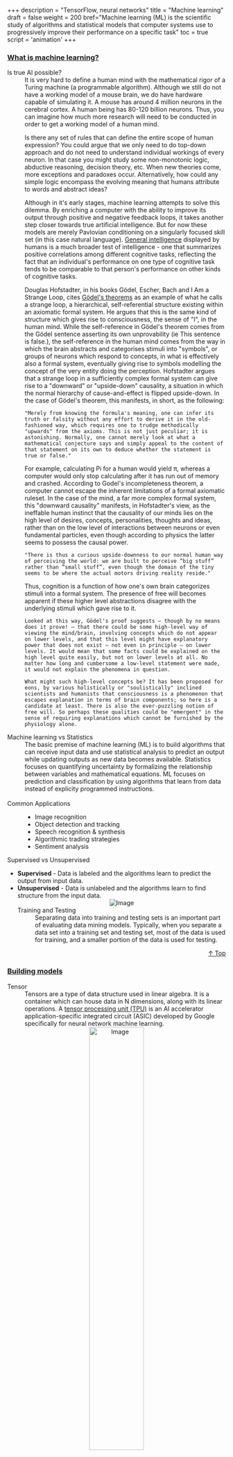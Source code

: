 +++
description = "TensorFlow, neural networks"
title = "Machine learning"
draft = false
weight = 200
bref="Machine learning (ML) is the scientific study of algorithms and statistical models that computer systems use to progressively improve their performance on a specific task"
toc = true
script = 'animation'
+++

<h3 class="section-head" id="h-Section1"><a href="#h-Section1">What is machine learning?</a></h3>
  <div class="example">
    <dl>
    <dt>Is true AI possible?</dt>
    <dd>It is very hard to define a human mind with the mathematical rigor of a Turing machine (a programmable algorithm). Although we still do not have a working model of a mouse brain, we do have hardware capable of simulating it. A mouse has around 4 million neurons in the cerebral cortex. A human being has 80-120 billion neurons. Thus, you can imagine how much more research will need to be conducted in order to get a working model of a human mind.

Is there any set of rules that can define the entire scope of human expression? You could argue that we only need to do top-down approach and do not need to understand individual workings of every neuron. In that case you might study some non-monotonic logic, abductive reasoning, decision theory, etc. When new theories come, more exceptions and paradoxes occur. Alternatively, how could any simple logic encompass the evolving meaning that humans attribute to words and abstract ideas?

Although in it's early stages, machine learning attempts to solve this dilemma. By enriching a computer with the ability to improve its output through positive and negative feedback loops, it takes another step closer towards true artificial intelligence. But for now these models are merely Pavlovian conditioning on a singularly focused skill set (in this case natural language). <a href="https://en.wikipedia.org/wiki/G_factor_(psychometrics)">General intelligence</a> displayed by humans is a much broader test of intelligence - one that summarizes positive correlations among different cognitive tasks, reflecting the fact that an individual's performance on one type of cognitive task tends to be comparable to that person's performance on other kinds of cognitive tasks.

Douglas Hofstadter, in his books Gödel, Escher, Bach and I Am a Strange Loop, cites <a href="http://en.wikipedia.org/wiki/G%C3%B6del%27s_incompleteness_theorems#Minds_and_machines">Gödel's theorems</a> as an example of what he calls a strange loop, a hierarchical, self-referential structure existing within an axiomatic formal system. He argues that this is the same kind of structure which gives rise to consciousness, the sense of "I", in the human mind. While the self-reference in Gödel's theorem comes from the Gödel sentence asserting its own unprovability (ie This sentence is false.), the self-reference in the human mind comes from the way in which the brain abstracts and categorises stimuli into "symbols", or groups of neurons which respond to concepts, in what is effectively also a formal system, eventually giving rise to symbols modelling the concept of the very entity doing the perception. Hofstadter argues that a strange loop in a sufficiently complex formal system can give rise to a "downward" or "upside-down" causality, a situation in which the normal hierarchy of cause-and-effect is flipped upside-down. In the case of Gödel's theorem, this manifests, in short, as the following:

    "Merely from knowing the formula's meaning, one can infer its truth or falsity without any effort to derive it in the old-fashioned way, which requires one to trudge methodically "upwards" from the axioms. This is not just peculiar; it is astonishing. Normally, one cannot merely look at what a mathematical conjecture says and simply appeal to the content of that statement on its own to deduce whether the statement is true or false."
    
For example, calculating Pi for a human would yield π, whereas a computer would only stop calculating after it has run out of memory and crashed. According to Godel's incompleteness theorem, a computer cannot escape the inherent limitations of a formal axiomatic ruleset. In the case of the mind, a far more complex formal system, this "downward causality" manifests, in Hofstadter's view, as the ineffable human instinct that the causality of our minds lies on the high level of desires, concepts, personalities, thoughts and ideas, rather than on the low level of interactions between neurons or even fundamental particles, even though according to physics the latter seems to possess the causal power.

    "There is thus a curious upside-downness to our normal human way of perceiving the world: we are built to perceive “big stuff” rather than “small stuff”, even though the domain of the tiny seems to be where the actual motors driving reality reside."

Thus, cognition is a function of how one's own brain categorizes stimuli into a formal system. The presence of free will becomes apparent if these higher level abstractions disagree with the underlying stimuli which gave rise to it.

    Looked at this way, Gödel's proof suggests – though by no means does it prove! – that there could be some high-level way of viewing the mind/brain, involving concepts which do not appear on lower levels, and that this level might have explanatory power that does not exist – not even in principle – on lower levels. It would mean that some facts could be explained on the high level quite easily, but not on lower levels at all. No matter how long and cumbersome a low-level statement were made, it would not explain the phenomena in question.
    
    What might such high-level concepts be? It has been proposed for eons, by various holistically or "soulistically" inclined scientists and humanists that consciousness is a phenomenon that escapes explanation in terms of brain components; so here is a candidate at least. There is also the ever-puzzling notion of free will. So perhaps these qualities could be "emergent" in the sense of requiring explanations which cannot be furnished by the physiology alone. 



</dd>
    <dt>Machine learning vs Statistics</dt>
    <dd>The basic premise of machine learning (ML) is to build algorithms that can receive input data and use statistical analysis to predict an output while updating outputs as new data becomes available. Statistics focuses on quantifying uncertainty by formalizing the relationship between variables and mathematical equations. ML focuses on prediction and classification by using algorithms that learn from data instead of explicity programmed instructions.</dd><br/>
    <dt>Common Applications</dt>
    <dd>
      <ul>
      <li>Image recognition </li>
      <li>Object detection and tracking</li>
      <li>Speech recognition & synthesis</li>
      <li>Algorithmic trading strategies</li>
      <li>Sentiment analysis</li>
      </ul>
    </dd>
      <dt>Supervised vs Unsupervised</dt>
      <ul>
      <li><b>Supervised</b> - Data is labeled and the algorithms learn to predict the output from input data.</li>
      <li><b>Unsupervised</b> - Data is unlabeled and the algorithms learn to find structure from the input data. </dd>
    <div style="text-align:center">
      <img alt="Image" src="https://www.javascripter.org/img/latest/learning.png">
    </div>
      <dt>Training and Testing</dt>
      <dd>Separating data into training and testing sets is an important part of evaluating data mining models. Typically, when you separate a data set into a training set and testing set, most of the data is used for training, and a smaller portion of the data is used for testing.</dd>
    </dl>
  </dl>
  </div>
<div style="text-align:right"> <a href="#top">&#8593; Top</a></div>

<h3 class="section-head" id="h-Section2"><a href="#h-Section2">Building models</a></h3>
  <div class="example">
    <dl>
      <dt>Tensor</dt>
      <dd>Tensors are a type of data structure used in linear algebra. It is a container which can house data in N dimensions, along with its linear operations. A <ins>tensor processing unit (TPU)</ins> is an AI accelerator application-specific integrated circuit (ASIC) developed by Google specifically for neural network machine learning.</dd>
      <div style="text-align:center">
      <img alt="Image" src="https://www.javascripter.org/img/latest/tensor.jpg" width="50%">
    </div>
      <dt>Tensorflow</dt>
      <dd>An open source library by Google for building machine learning models.
      <ul>
      <li><b>Tensor math</b> - use linear algebra on tensors</li>
      <li><b>Memory management</b> - the process of controlling and coordinating computer memory and avoiding memory leaks</li>
      <li><b>Loss Functions and Optimizers</b> - A loss function is a method of evaluating how well your algorithm fits the dataset. The optimizer algorithm finds the best parameters (weights) for improving the loss function.</li>
      </ul>
      </dd>
    </dl>
    <dl>
      <dt>Keras</dt>
      <dd>Keras is a minimalist Python library for deep learning that can run on top of TensorFlow. It was developed to make implementing deep learning models as fast and easy as possible for research and development. Using Keras allows for quickly building models by using built-in <ins>estimators</ins>. See below for decision tree on choosing estimator algorithm. </dd><br/>
      <div style="text-align:center">
      <img alt="Image" src="https://www.javascripter.org/img/latest/ml_map.png">
    </div>
    </dl>
  </div>
<div style="text-align:right"> <a href="#top">&#8593; Top</a></div>

<h3 class="section-head" id="h-Section3"><a href="#h-Section3">Neural networks</a></h3>
  <div class="example">
  <p>If a machine learning algorithm returns an inaccurate prediction, then an engineer needs to step in and make adjustments. Deep learning structures algorithms in layers to create a neural network that can learn and make intelligent decisions on its own.</p>
    <dl>
      <dt>Feedforward</dt>
      <dd><b>Input layer</b> - will take a representation of the data as a tensor.
      <dd><b>Hidden layer</b> - there can be one or many hidden layers. Each layer has <ins>neuron</ins> unit(s). Every neuron has its own <ins>weighting</ins> for each of the units of the previous layer. After summing the weights and activations, the neuron goes through an <ins>activation function</ins> that squashes the value and produces a new tensor. A <ins>bias</ins> shifts the activation function to the left or right. </dd></dd>
      <dd><b>Output layer</b> - the neurons of this layer also use weights and activation functions. If the shape of the input tensor is different than the output tensor, the weighting has the ability to transform the shape.</dd>
      <div style="text-align:center">
      <img alt="Image" src="https://www.javascripter.org/img/latest/activation.png">
    </div>
      <br/>
      <dt>Backpropagation</dt>
      <dd>Shorthand for "the backward propagation of errors," since an error is computed at the output and distributed backwards throughout the network’s layers in order for it to learn from mistakes. Error is calculated and then a <ins>gradient descent</ins> optimization algorithm (a differential equation) is used to determine the direction of steepest decline. In order to avoid local minimas, the learning rate should be gradually adjusted higher.</dd>
    <div style="text-align:center">
      <img alt="Image" src="https://www.javascripter.org/img/latest/gradient_descent.png" width="50%">
      <figcaption>
Gradient Descent
      </figcaption>
    </div>
    <dt>Neural network analogy</dt>
      <dd><b>Input layer</b> = Eyes</dd>
      <dd><b>Hidden layer</b> = Brain</dd>
        <div style="margin-left:20px">
        <dd>Activation function = Neurons passing signals to other neurons in the brain</dd>
        </div>
      <dd><b>Output layer</b> = Consciousness (how the brain perceived the stimuli from the eyes)</dd>
        <div style="margin-left:20px">
      <dd>Optimization function = Learning by updating the weights/biases based on the accuracy of previous outputs</dd>
        </div>



</dd>
    </dl>
    <dl>
      <dt>CNN</dt>
      <dd>CNNs have applications in image and video recognition, recommender systems, image classification, medical image analysis, and natural language processing. The input features are taken in batch wise like a filter. This will help the network to remember the images in parts and can compute operations like converting from RGB to grayscale. The changes in the pixel value will help detecting the edges. </dd>
    <div style="text-align:center">
      <img alt="Image" src="https://www.javascripter.org/img/latest/cnn.gif">
    </div>
      <dt>RNN</dt>
      <dd>RNNs are applicable to tasks such as unsegmented, connected handwriting recognition or speech recognition. A class of artificial neural network where connections between nodes form a directed graph along a sequence. This allows it to exhibit temporal dynamic behavior for a time sequence. Unlike feedforward neural networks (connections between the nodes do not form a cycle), RNNs can use their internal state (memory) to process sequences of inputs. </dd>
      <div style="text-align:center">
      <img alt="Image" src="https://www.javascripter.org/img/latest/rnn.png">
    </div>
      <dt>Unsupervised neural networks</dt>
      <ul>
<li>Self organizing maps - for clustering data and feature detection in higher dimensions</li>
<li>Boltzmann machine - fits a model that will assign a probability to every possible binary vector</li>
<ul>
<li>Used for recommendation systems</li>
</ul>
<li>Autoencoder - encodes and decodes itself</li>
<ul>
<li>The hidden nodes are a bottleneck that extracts the most important features</li>
</ul>
</ul>
    <div style="text-align:center">
      <img alt="Image" src="https://www.javascripter.org/img/latest/nn_list.png">
    </div>
    </dl>
  </div>
<div style="text-align:right"> <a href="#top">&#8593; Top</a></div>

<h3 class="section-head" id="h-Section4"><a href="#h-Section4">Experimental design</a></h3>
  <div class="example">
  <dl>
    <dt>Bias–variance tradeoff</dt>
    <dd>
    <ul>
    <li><b>Bias</b> is an error from erroneous assumptions in the learning algorithm. High bias can cause an algorithm to miss the relevant relations between features and target outputs <ins>(underfitting)</ins>.</li>
<li><b>Variance</b> is an error from sensitivity to small fluctuations in the training set. High variance can cause an algorithm to model the random noise in the training data, rather than the intended outputs <ins>(overfitting)</ins>.</li>
    </ul>
    </dd>
    <dt>Ensemble learning</dt>
    <dd>Use multiple learning algorithms to obtain better predictive performance than could be obtained from any of the constituent learning algorithms alone. Use confidence intervals and statistical significance tests for comparing ML algorithms.
    <ul>
    <li>P-value for statistical significance</li>
    <li>Chi-squared for normally distributed data</li>
    <li>Pearson and Spearman Correlation</li>
    </ul>
    </dd>
  </dl>
  </div>
<div style="text-align:right"> <a href="#top">&#8593; Top</a></div>